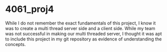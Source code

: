 # 4061_proj4
While I do not remember the exact fundamentals of this project, I know it was to create a multi thread server side and a client side. While my team was not successful in making our multi threaded server, I thought it was apt to include this project in my git repository as evidence of understanding the concepts. 
